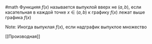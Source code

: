 #math 
Функцияя $f(x)$ называется выпуклой вверх не $(a, b)$, если касательная в каждой точке  $x \in (a, b)$ к графику $f(x)$ лежат выше графика $f(x)$

Note: Иногда выпуклая $f(x)$, если надграфик выпуклое множество

[[Производная]]